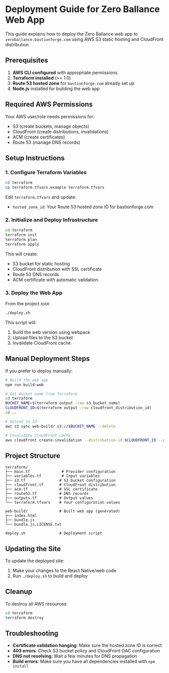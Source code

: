 # Deployment Guide for Zero Ballance Web App

This guide explains how to deploy the Zero Ballance web app to `zeroballance.bastionforge.com` using AWS S3 static hosting and CloudFront distribution.

## Prerequisites

1. **AWS CLI configured** with appropriate permissions
2. **Terraform installed** (>= 1.0)
3. **Route 53 hosted zone** for `bastionforge.com` already set up
4. **Node.js** installed for building the web app

## Required AWS Permissions

Your AWS user/role needs permissions for:
- S3 (create buckets, manage objects)
- CloudFront (create distributions, invalidations)
- ACM (create certificates)
- Route 53 (manage DNS records)

## Setup Instructions

### 1. Configure Terraform Variables

```bash
cd terraform
cp terraform.tfvars.example terraform.tfvars
```

Edit `terraform.tfvars` and update:
- `hosted_zone_id`: Your Route 53 hosted zone ID for bastionforge.com

### 2. Initialize and Deploy Infrastructure

```bash
cd terraform
terraform init
terraform plan
terraform apply
```

This will create:
- S3 bucket for static hosting
- CloudFront distribution with SSL certificate
- Route 53 DNS records
- ACM certificate with automatic validation

### 3. Deploy the Web App

From the project root:

```bash
./deploy.sh
```

This script will:
1. Build the web version using webpack
2. Upload files to the S3 bucket
3. Invalidate CloudFront cache

## Manual Deployment Steps

If you prefer to deploy manually:

```bash
# Build the web app
npm run build:web

# Get bucket name from Terraform
cd terraform
BUCKET_NAME=$(terraform output -raw s3_bucket_name)
CLOUDFRONT_ID=$(terraform output -raw cloudfront_distribution_id)
cd ..

# Upload to S3
aws s3 sync web-build/ s3://$BUCKET_NAME --delete

# Invalidate CloudFront cache
aws cloudfront create-invalidation --distribution-id $CLOUDFRONT_ID --paths "/*"
```

## Project Structure

```
terraform/
├── main.tf              # Provider configuration
├── variables.tf         # Input variables
├── s3.tf               # S3 bucket configuration
├── cloudfront.tf       # CloudFront distribution
├── acm.tf              # SSL certificate
├── route53.tf          # DNS records
├── outputs.tf          # Output values
└── terraform.tfvars    # Your configuration values

web-build/              # Built web app (generated)
├── index.html
├── bundle.js
└── bundle.js.LICENSE.txt

deploy.sh               # Deployment script
```

## Updating the Site

To update the deployed site:

1. Make your changes to the React Native/web code
2. Run `./deploy.sh` to build and deploy

## Cleanup

To destroy all AWS resources:

```bash
cd terraform
terraform destroy
```

## Troubleshooting

- **Certificate validation hanging**: Make sure the hosted zone ID is correct
- **403 errors**: Check S3 bucket policy and CloudFront OAC configuration
- **DNS not resolving**: Wait a few minutes for DNS propagation
- **Build errors**: Make sure you have all dependencies installed with `npm install`